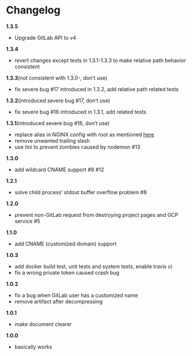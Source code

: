 # Changelog
**1.3.5**
- Upgrade GitLab API to v4

**1.3.4**
- revert changes except tests in 1.3.1-1.3.3 to make relative path behavior consistent

**1.3.3**(not consistent with 1.3.0-, don’t use)
- fix severe bug #17 introduced in 1.3.2, add relative path related tests

**1.3.2**(introduced severe bug #17, don’t use)
- fix severe bug #16 introduced in 1.3.1, add related tests

**1.3.1**(introduced severe bug #16, don’t use)
- replace alias in NGINX config with root as mentioned [here](http://nginx.org/en/docs/http/ngx_http_core_module.html#alias)
- remove unwanted trailing slash
- use tini to prevent zombies caused by nodemon #13

**1.3.0**
- add wildcard CNAME support #9 #12

**1.2.1**
- solve child process’ stdout buffer overflow problem #8

**1.2.0**
- prevent non-GitLab request from destroying project pages and GCP service #5

**1.1.0**
- add CNAME (customized domain) support

**1.0.3**
- add docker build test, unit tests and system tests, enable travis ci
- fix a wrong private token caused crash bug

**1.0.2**
- fix a bug when GitLab user has a customized name
- remove artifact after decompressing

**1.0.1**
- make document clearer

**1.0.0**
- basically works
